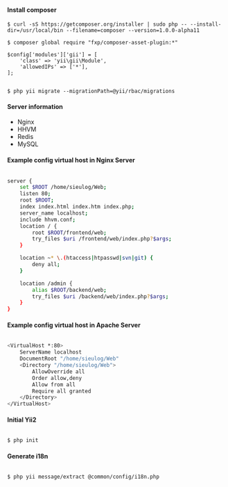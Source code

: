 #### Install composer
```
$ curl -sS https://getcomposer.org/installer | sudo php -- --install-dir=/usr/local/bin --filename=composer --version=1.0.0-alpha11

$ composer global require "fxp/composer-asset-plugin:*"

$config['modules']['gii'] = [
    'class' => 'yii\gii\Module',
    'allowedIPs' => ['*'],
];


$ php yii migrate --migrationPath=@yii/rbac/migrations

```
#### Server information
* Nginx
* HHVM
* Redis
* MySQL

#### Example config virtual host in Nginx Server

```bash

server {
	set $ROOT /home/sieulog/Web;
	listen 80;
	root $ROOT;
	index index.html index.htm index.php;
	server_name localhost;
	include hhvm.conf;
	location / {
		root $ROOT/frontend/web;
		try_files $uri /frontend/web/index.php?$args;
	}

	location ~* \.(htaccess|htpasswd|svn|git) {
		deny all;
	}

	location /admin {
		alias $ROOT/backend/web;
		try_files $uri /backend/web/index.php?$args;
	}
}

```

#### Example config virtual host in Apache Server

```bash

<VirtualHost *:80>
	ServerName localhost
	DocumentRoot "/home/sieulog/Web"
	<Directory "/home/sieulog/Web">
		AllowOverride all
        Order allow,deny
        Allow from all
		Require all granted
	</Directory>
</VirtualHost>

```

#### Initial Yii2

```bash

$ php init

```

#### Generate i18n

```bash

$ php yii message/extract @common/config/i18n.php
```